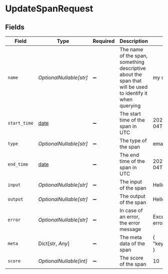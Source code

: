 # UpdateSpanRequest


## Fields

| Field                                                                                                     | Type                                                                                                      | Required                                                                                                  | Description                                                                                               | Example                                                                                                   |
| --------------------------------------------------------------------------------------------------------- | --------------------------------------------------------------------------------------------------------- | --------------------------------------------------------------------------------------------------------- | --------------------------------------------------------------------------------------------------------- | --------------------------------------------------------------------------------------------------------- |
| `name`                                                                                                    | *OptionalNullable[str]*                                                                                   | :heavy_minus_sign:                                                                                        | The name of the span, something descriptive about the span that will be used to identify it when querying | my span                                                                                                   |
| `start_time`                                                                                              | [date](https://docs.python.org/3/library/datetime.html#date-objects)                                      | :heavy_minus_sign:                                                                                        | The start time of the span in UTC                                                                         | 2025-07-04T14:09:25.803758Z                                                                               |
| `type`                                                                                                    | *OptionalNullable[str]*                                                                                   | :heavy_minus_sign:                                                                                        | The type of the span                                                                                      | email_tool                                                                                                |
| `end_time`                                                                                                | [date](https://docs.python.org/3/library/datetime.html#date-objects)                                      | :heavy_minus_sign:                                                                                        | The end time of the span in UTC                                                                           | 2025-07-04T14:09:25.803820Z                                                                               |
| `input`                                                                                                   | *OptionalNullable[str]*                                                                                   | :heavy_minus_sign:                                                                                        | The input of the span                                                                                     | Hello, world!                                                                                             |
| `output`                                                                                                  | *OptionalNullable[str]*                                                                                   | :heavy_minus_sign:                                                                                        | The output of the span                                                                                    | Hello, world!                                                                                             |
| `error`                                                                                                   | *OptionalNullable[str]*                                                                                   | :heavy_minus_sign:                                                                                        | In case of an error, the error message                                                                    | Exception: This is an error message                                                                       |
| `meta`                                                                                                    | Dict[str, *Any*]                                                                                          | :heavy_minus_sign:                                                                                        | The meta data of the span                                                                                 | {<br/>"key": "value"<br/>}                                                                                |
| `score`                                                                                                   | *OptionalNullable[int]*                                                                                   | :heavy_minus_sign:                                                                                        | The score of the span                                                                                     | 10                                                                                                        |